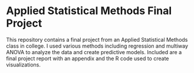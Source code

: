 # Applied Statistical Methods Final Project
This repository contains a final project from an Applied Statistical Methods class in college. I used various methods including regression and 
multiway ANOVA to analyze the data and create predictive models. Included are a final project report with an appendix and the R code used
to create visualizations.

